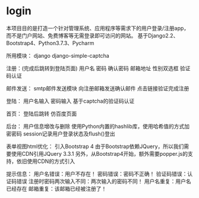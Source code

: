 # login
本项目目的是打造一个针对管理系统、应用程序等需求下的用户登录/注册app，而不是门户网站、免费博客等无需登录即可访问的网站。
基于Django2.2、Bootstrap4、Python3.7.3、Pycharm

所用模块：
django
django-simple-captcha

注册：(完成后跳转到登陆页面)
用户名	密码	确认密码	邮箱地址	性别双选框	验证码认证

邮件发送：
smtp邮件发送模块 向注册邮箱发送确认邮件 点击链接验证完成注册

登陆：
用户名输入	密码输入	基于captcha的验证码认证

首页：
登陆后跳转
仿百度页面

后台：
用户信息增改与删除
使用Python内置的hashlib库，使用哈希值的方式加密密码
session记录用户登录状态及flush()登出

表单视图html优化：
引入Bootstrap 4
由于Bootstrap依赖JQuery，所以我们需要使用CDN引用JQuery 3.3.1
另外，从Bootstrap4开始，额外需要popper.js的支持，依旧使用CDN的方式引入

提示信息：
用户名错误：用户不存在！
密码错误：密码不正确！
验证码错误：认证码错误
注册时密码两次输入不同：两次输入的密码不同！
用户名重复：用户名已经存在
邮箱重复：该邮箱已经被注册了！
